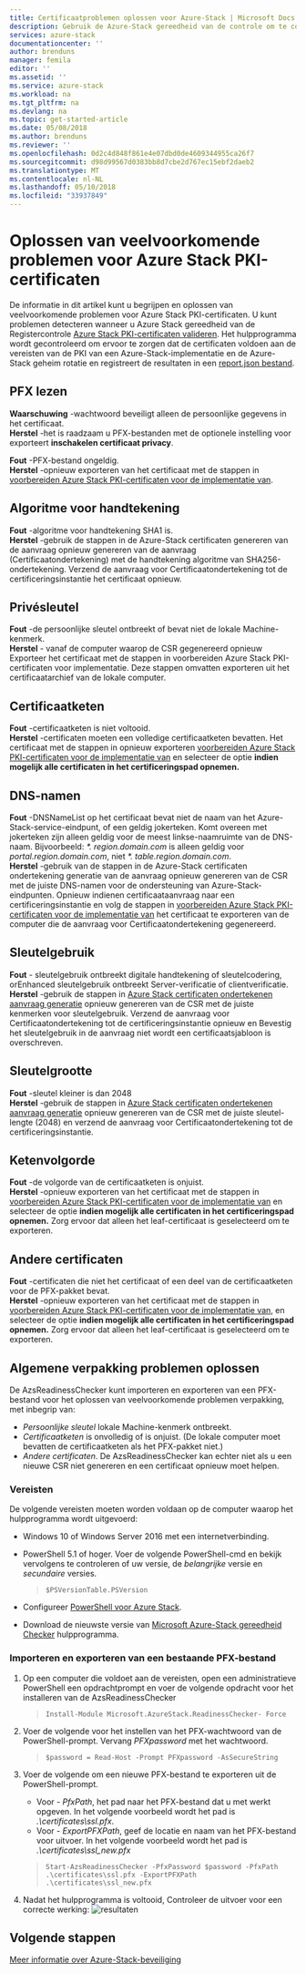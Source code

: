 ```yaml
---
title: Certificaatproblemen oplossen voor Azure-Stack | Microsoft Docs
description: Gebruik de Azure-Stack gereedheid van de controle om te controleren en herstellen van certificaatproblemen.
services: azure-stack
documentationcenter: ''
author: brenduns
manager: femila
editor: ''
ms.assetid: ''
ms.service: azure-stack
ms.workload: na
ms.tgt_pltfrm: na
ms.devlang: na
ms.topic: get-started-article
ms.date: 05/08/2018
ms.author: brenduns
ms.reviewer: ''
ms.openlocfilehash: 0d2c4d848f861e4e07dbd0de4609344955ca26f7
ms.sourcegitcommit: d98d99567d0383bb8d7cbe2d767ec15ebf2daeb2
ms.translationtype: MT
ms.contentlocale: nl-NL
ms.lasthandoff: 05/10/2018
ms.locfileid: "33937849"
---
```

# <a name="remediate-common-issues-for-azure-stack-pki-certificates"></a>Oplossen van veelvoorkomende problemen voor Azure Stack PKI-certificaten
De informatie in dit artikel kunt u begrijpen en oplossen van veelvoorkomende problemen voor Azure Stack PKI-certificaten. U kunt problemen detecteren wanneer u Azure Stack gereedheid van de Registercontrole [Azure Stack PKI-certificaten valideren](azure-stack-validate-pki-certs.md). Het hulpprogramma wordt gecontroleerd om ervoor te zorgen dat de certificaten voldoen aan de vereisten van de PKI van een Azure-Stack-implementatie en de Azure-Stack geheim rotatie en registreert de resultaten in een [report.json bestand](azure-stack-validation-report.md).  

## <a name="read-pfx"></a>PFX lezen
**Waarschuwing** -wachtwoord beveiligt alleen de persoonlijke gegevens in het certificaat.  
**Herstel** -het is raadzaam u PFX-bestanden met de optionele instelling voor exporteert **inschakelen certificaat privacy**.  

**Fout** -PFX-bestand ongeldig.  
**Herstel** -opnieuw exporteren van het certificaat met de stappen in [voorbereiden Azure Stack PKI-certificaten voor de implementatie van](azure-stack-prepare-pki-certs.md).

## <a name="signature-algorithm"></a>Algoritme voor handtekening
**Fout** -algoritme voor handtekening SHA1 is.    
**Herstel** -gebruik de stappen in de Azure-Stack certificaten genereren van de aanvraag opnieuw genereren van de aanvraag (Certificaatondertekening) met de handtekening algoritme van SHA256-ondertekening. Verzend de aanvraag voor Certificaatondertekening tot de certificeringsinstantie het certificaat opnieuw.

## <a name="private-key"></a>Privésleutel
**Fout** -de persoonlijke sleutel ontbreekt of bevat niet de lokale Machine-kenmerk.  
**Herstel** - vanaf de computer waarop de CSR gegenereerd opnieuw Exporteer het certificaat met de stappen in voorbereiden Azure Stack PKI-certificaten voor implementatie. Deze stappen omvatten exporteren uit het certificaatarchief van de lokale computer.

## <a name="certificate-chain"></a>Certificaatketen
**Fout** -certificaatketen is niet voltooid.  
**Herstel** -certificaten moeten een volledige certificaatketen bevatten.  Het certificaat met de stappen in opnieuw exporteren [voorbereiden Azure Stack PKI-certificaten voor de implementatie van](azure-stack-prepare-pki-certs.md) en selecteer de optie **indien mogelijk alle certificaten in het certificeringspad opnemen.**

## <a name="dns-names"></a>DNS-namen
**Fout** -DNSNameList op het certificaat bevat niet de naam van het Azure-Stack-service-eindpunt, of een geldig jokerteken.  Komt overeen met jokerteken zijn alleen geldig voor de meest linkse-naamruimte van de DNS-naam. Bijvoorbeeld: _*. region.domain.com_ is alleen geldig voor *portal.region.domain.com*, niet _*. table.region.domain.com_.  
**Herstel** -gebruik van de stappen in de Azure-Stack certificaten ondertekening generatie van de aanvraag opnieuw genereren van de CSR met de juiste DNS-namen voor de ondersteuning van Azure-Stack-eindpunten. Opnieuw indienen certificaataanvraag naar een certificeringsinstantie en volg de stappen in [voorbereiden Azure Stack PKI-certificaten voor de implementatie van](azure-stack-prepare-pki-certs.md) het certificaat te exporteren van de computer die de aanvraag voor Certificaatondertekening gegenereerd.  

## <a name="key-usage"></a>Sleutelgebruik
**Fout** - sleutelgebruik ontbreekt digitale handtekening of sleutelcodering, orEnhanced sleutelgebruik ontbreekt Server-verificatie of clientverificatie.  
**Herstel** -gebruik de stappen in [Azure Stack certificaten ondertekenen aanvraag generatie](azure-stack-get-pki-certs.md) opnieuw genereren van de CSR met de juiste kenmerken voor sleutelgebruik.  Verzend de aanvraag voor Certificaatondertekening tot de certificeringsinstantie opnieuw en Bevestig het sleutelgebruik in de aanvraag niet wordt een certificaatsjabloon is overschreven.

## <a name="key-size"></a>Sleutelgrootte
**Fout** -sleutel kleiner is dan 2048    
**Herstel** -gebruik de stappen in [Azure Stack certificaten ondertekenen aanvraag generatie](azure-stack-get-pki-certs.md) opnieuw genereren van de CSR met de juiste sleutel-lengte (2048) en verzend de aanvraag voor Certificaatondertekening tot de certificeringsinstantie.

## <a name="chain-order"></a>Ketenvolgorde
**Fout** -de volgorde van de certificaatketen is onjuist.  
**Herstel** -opnieuw exporteren van het certificaat met de stappen in [voorbereiden Azure Stack PKI-certificaten voor de implementatie van](azure-stack-prepare-pki-certs.md) en selecteer de optie **indien mogelijk alle certificaten in het certificeringspad opnemen.** Zorg ervoor dat alleen het leaf-certificaat is geselecteerd om te exporteren. 

## <a name="other-certificates"></a>Andere certificaten
**Fout** -certificaten die niet het certificaat of een deel van de certificaatketen voor de PFX-pakket bevat.  
**Herstel** -opnieuw exporteren van het certificaat met de stappen in [voorbereiden Azure Stack PKI-certificaten voor de implementatie van](azure-stack-prepare-pki-certs.md), en selecteer de optie **indien mogelijk alle certificaten in het certificeringspad opnemen.** Zorg ervoor dat alleen het leaf-certificaat is geselecteerd om te exporteren.

## <a name="fix-common-packaging-issues"></a>Algemene verpakking problemen oplossen
De AzsReadinessChecker kunt importeren en exporteren van een PFX-bestand voor het oplossen van veelvoorkomende problemen verpakking, met inbegrip van: 
 - *Persoonlijke sleutel* lokale Machine-kenmerk ontbreekt.
 - *Certificaatketen* is onvolledig of is onjuist. (De lokale computer moet bevatten de certificaatketen als het PFX-pakket niet.) 
 - *Andere certificaten*.
De AzsReadinessChecker kan echter niet als u een nieuwe CSR niet genereren en een certificaat opnieuw moet helpen. 

### <a name="prerequisites"></a>Vereisten
De volgende vereisten moeten worden voldaan op de computer waarop het hulpprogramma wordt uitgevoerd: 
 - Windows 10 of Windows Server 2016 met een internetverbinding.
 - PowerShell 5.1 of hoger. Voer de volgende PowerShell-cmd en bekijk vervolgens te controleren of uw versie, de *belangrijke* versie en *secundaire* versies.

   > `$PSVersionTable.PSVersion`
 - Configureer [PowerShell voor Azure Stack](azure-stack-powershell-install.md). 
 - Download de nieuwste versie van [Microsoft Azure-Stack gereedheid Checker](https://aka.ms/AzsReadinessChecker) hulpprogramma.

### <a name="import-and-export-an-existing-pfx-file"></a>Importeren en exporteren van een bestaande PFX-bestand
1. Op een computer die voldoet aan de vereisten, open een administratieve PowerShell een opdrachtprompt en voer de volgende opdracht voor het installeren van de AzsReadinessChecker  
   > `Install-Module Microsoft.AzureStack.ReadinessChecker- Force`

2. Voer de volgende voor het instellen van het PFX-wachtwoord van de PowerShell-prompt. Vervang *PFXpassword* met het wachtwoord. 
   > `$password = Read-Host -Prompt PFXpassword -AsSecureString`

3. Voer de volgende om een nieuwe PFX-bestand te exporteren uit de PowerShell-prompt.
   - Voor *- PfxPath*, het pad naar het PFX-bestand dat u met werkt opgeven.  In het volgende voorbeeld wordt het pad is *.\certificates\ssl.pfx*.
   - Voor *- ExportPFXPath*, geef de locatie en naam van het PFX-bestand voor uitvoer.  In het volgende voorbeeld wordt het pad is *.\certificates\ssl_new.pfx*

   > `Start-AzsReadinessChecker -PfxPassword $password -PfxPath .\certificates\ssl.pfx -ExportPFXPath .\certificates\ssl_new.pfx`  

4. Nadat het hulpprogramma is voltooid, Controleer de uitvoer voor een correcte werking: ![resultaten](./media/azure-stack-remediate-certs/remediate-results.png)

## <a name="next-steps"></a>Volgende stappen
[Meer informatie over Azure-Stack-beveiliging](azure-stack-rotate-secrets.md)
